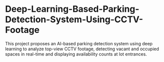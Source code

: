 # Deep-Learning-Based-Parking-Detection-System-Using-CCTV-Footage
This project proposes an AI-based parking detection system using deep learning to analyze top-view CCTV footage, detecting vacant and occupied spaces in real-time and displaying availability counts at lot entrances.
